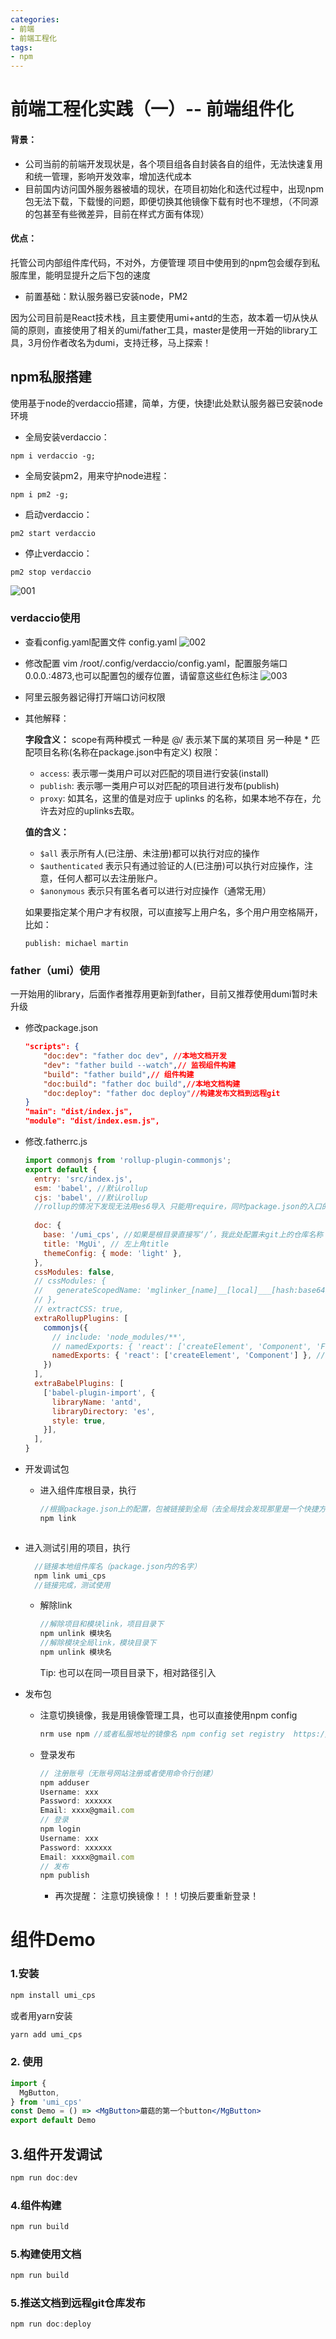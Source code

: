 ```yaml
---
categories: 
- 前端
- 前端工程化
tags:
- npm
---
```

# 前端工程化实践（一）-- 前端组件化

#### 背景：

- 公司当前的前端开发现状是，各个项目组各自封装各自的组件，无法快速复用和统一管理，影响开发效率，增加迭代成本
- 目前国内访问国外服务器被墙的现状，在项目初始化和迭代过程中，出现npm包无法下载，下载慢的问题，即便切换其他镜像下载有时也不理想，（不同源的包甚至有些微差异，目前在样式方面有体现）
#### 优点：
托管公司内部组件库代码，不对外，方便管理
项目中使用到的npm包会缓存到私服库里，能明显提升之后下包的速度

- 前置基础：默认服务器已安装node，PM2

因为公司目前是React技术栈，且主要使用umi+antd的生态，故本着一切从快从简的原则，直接使用了相关的umi/father工具，master是使用一开始的library工具，3月份作者改名为dumi，支持迁移，马上探索！

## npm私服搭建

使用基于node的verdaccio搭建，简单，方便，快捷!此处默认服务器已安装node环境
- 全局安装verdaccio：
```
npm i verdaccio -g;
```
- 全局安装pm2，用来守护node进程：
```
npm i pm2 -g;
```
- 启动verdaccio：
```
pm2 start verdaccio
```
- 停止verdaccio：
```
pm2 stop verdaccio
```
![001](E:\笔记\001.png)
### verdaccio使用
- 查看config.yaml配置文件  config.yaml
![002](E:\笔记\002.png)
- 修改配置 vim /root/.config/verdaccio/config.yaml，配置服务端口 0.0.0.:4873,也可以配置包的缓存位置，请留意这些红色标注
![003](E:\笔记\003.png)
- 阿里云服务器记得打开端口访问权限

- 其他解释：

  **字段含义：**
   scope有两种模式
   一种是 @/ 表示某下属的某项目
   另一种是 * 匹配项目名称(名称在package.json中有定义)
   权限：

  -  `access`: 表示哪一类用户可以对匹配的项目进行安装(install)
  -  `publish`: 表示哪一类用户可以对匹配的项目进行发布(publish)
  -  `proxy`: 如其名，这里的值是对应于 uplinks 的名称，如果本地不存在，允许去对应的uplinks去取。

  **值的含义：**

  -  `$all` 表示所有人(已注册、未注册)都可以执行对应的操作
  -  `$authenticated` 表示只有通过验证的人(已注册)可以执行对应操作，注意，任何人都可以去注册账户。
  -  `$anonymous` 表示只有匿名者可以进行对应操作（通常无用）

  如果要指定某个用户才有权限，可以直接写上用户名，多个用户用空格隔开，比如：

  ```undefined
  publish: michael martin
  ```

  

### father（umi）使用

一开始用的library，后面作者推荐用更新到father，目前又推荐使用dumi暂时未升级

- 修改package.json

  ```json
  "scripts": {
      "doc:dev": "father doc dev", //本地文档开发
      "dev": "father build --watch",// 监视组件构建
      "build": "father build",// 组件构建
      "doc:build": "father doc build",//本地文档构建
      "doc:deploy": "father doc deploy"//构建发布文档到远程git
  }
  "main": "dist/index.js",
  "module": "dist/index.esm.js",
  ```

- 修改.fatherrc.js

  ```javascript
  import commonjs from 'rollup-plugin-commonjs';
  export default {
    entry: 'src/index.js',
    esm: 'babel', //默认rollup 
    cjs: 'babel', //默认rollup 
    //rollup的情况下发现无法用es6导入 只能用require，同时package.json的入口的配置"main": "dist/index.js","module": "dist/index.esm.js",即从dist作为主入口
      
    doc: {
      base: '/umi_cps', //如果是根目录直接写‘/’，我此处配置未git上的仓库名称
      title: 'MgUi', // 左上角title
      themeConfig: { mode: 'light' },
    },
    cssModules: false,
    // cssModules: {
    //   generateScopedName: 'mglinker_[name]__[local]___[hash:base64:5]',
    // },
    // extractCSS: true,
    extraRollupPlugins: [
      commonjs({
        // include: 'node_modules/**',
        // namedExports: { 'react': ['createElement', 'Component', 'Fragment', 'createContext', 'useContext', 'useEffect', 'useMemo', 'useRef', 'useState', 'forwardRef', 'Suspense', 'useCallback', 'memo' ] },
        namedExports: { 'react': ['createElement', 'Component'] }, // react的api如果有报缺少，则在配置
      })
    ],
    extraBabelPlugins: [
      ['babel-plugin-import', {
        libraryName: 'antd',
        libraryDirectory: 'es',
        style: true,
      }],
    ],
  }
  ```

- 开发调试包

  - 进入组件库根目录，执行

    ```javascript
    //根据package.json上的配置，包被链接到全局（去全局找会发现那里是一个快捷方式指向本地组件库这里）
    npm link
  ```
  
- 进入测试引用的项目，执行
  
  ```javascript
    //链接本地组件库名（package.json内的名字）
    npm link umi_cps
    //链接完成，测试使用
    ```
  
  - 解除link
  
     ```javascript
    //解除项目和模块link，项目目录下
    npm unlink 模块名
    //解除模块全局link，模块目录下
    npm unlink 模块名
     ```
  
    Tip: 也可以在同一项目目录下，相对路径引入

- 发布包

  - 注意切换镜像，我是用镜像管理工具，也可以直接使用npm config

    ```javascript
    nrm use npm //或者私服地址的镜像名 npm config set registry  https://xxxx.org
    ```

    

  - 登录发布

    ```javascript
    // 注册账号（无账号网站注册或者使用命令行创建）
    npm adduser
    Username: xxx
    Password: xxxxxx
    Email: xxxx@gmail.com
    // 登录
    npm login
    Username: xxx
    Password: xxxxxx
    Email: xxxx@gmail.com
    // 发布
    npm publish
    
    ```

    - 再次提醒： 注意切换镜像！！！切换后要重新登录！
    
      

# 组件Demo

### 1.安装

```js
npm install umi_cps
```

或者用yarn安装

```js
yarn add umi_cps
```

### 2. 使用

```jsx
import { 
  MgButton,
} from 'umi_cps'
const Demo = () => <MgButton>蘑菇的第一个button</MgButton>
export default Demo
```

## 3.组件开发调试

```js
npm run doc:dev
```

### 4.组件构建

```js
npm run build
```

### 5.构建使用文档

```js
npm run build
```

### 5.推送文档到远程git仓库发布

```js
npm run doc:deploy
```
